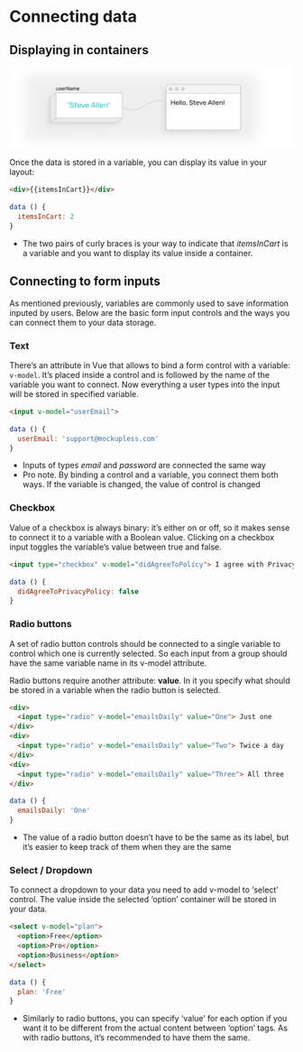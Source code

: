 # Connecting data

## Displaying in containers

![illustration of data connection](./images/data-connecting.png)

Once the data is stored in a variable, you can display its value in your layout:

```html
<div>{{itemsInCart}}</div>
```
```js
data () {
  itemsInCart: 2
}
```
- The two pairs of curly braces is your way to indicate that *itemsInCart* is a variable and you want to display its value inside a container.

## Connecting to form inputs

As mentioned previously, variables are commonly used to save information inputed by users. Below are the basic form input controls and the ways you can connect them to your data storage. 

### Text

There’s an attribute in Vue that allows to bind a form control with a variable: `v-model`. It’s placed inside a control and is followed by the name of the variable you want to connect. Now everything a user types into the input will be stored in specified variable. 

```html
<input v-model="userEmail"> 
```
```js
data () {
  userEmail: 'support@mockupless.com'
}
```
- Inputs of types *email* and *password* are connected the same way
- Pro note. By binding a control and a variable, you connect them both ways. If the variable is changed, the value of control is changed


### Checkbox

Value of a checkbox is always binary: it’s either on or off, so it makes sense to connect it to a variable with a Boolean value. Clicking on a checkbox input toggles the variable’s value between true and false.

```html
<input type="checkbox" v-model="didAgreeToPolicy"> I agree with Privacy Policy
```
```js
data () {
  didAgreeToPrivacyPolicy: false
}
```

### Radio buttons

A set of radio button controls should be connected to a single variable to control which one is currently selected. So each input from a group should have the same variable name in its v-model attribute.

Radio buttons require another attribute: **value**. In it you specify what should be stored in a variable when the radio button is selected. 

```html
<div>
  <input type="radio" v-model="emailsDaily" value="One"> Just one
</div>
<div>
  <input type="radio" v-model="emailsDaily" value="Two"> Twice a day
</div>
<div>
  <input type="radio" v-model="emailsDaily" value="Three"> All three
</div>
```
```js
data () {
  emailsDaily: 'One'
}
```
- The value of a radio button doesn’t have to be the same as its label, but it’s easier to keep track of them when they are the same

### Select / Dropdown

To connect a dropdown to your data you need to add v-model to ‘select’ control. The value inside the selected ‘option’ container will be stored in your data.

```html
<select v-model="plan">
  <option>Free</option>
  <option>Pro</option>
  <option>Business</option>
</select>
```
```js
data () {
  plan: 'Free'
}
```

- Similarly to radio buttons, you can specify ‘value’ for each option if you want it to be different from the actual content between ‘option’ tags. As with radio buttons, it’s recommended to have them the same. 